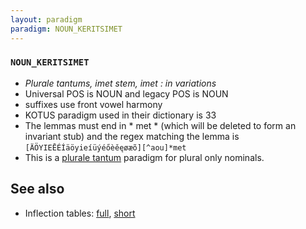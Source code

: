 ```yaml
---
layout: paradigm
paradigm: NOUN_KERITSIMET
---
```

### ` NOUN_KERITSIMET `

* _Plurale tantums, imet stem, imet : in variations_
* Universal POS is NOUN and legacy POS is NOUN
* suffixes use front vowel harmony
* KOTUS paradigm used in their dictionary is 33
* The lemmas must end in * met * (which will be deleted to form an invariant stub) and the regex matching the lemma is ` [ÄÖYIEĒÉÍäöyieíüýéőèěęøæõ][^aou]*met `
* This is a [plurale tantum](https://en.wikipedia.org/wiki/Plurale_tantum) paradigm for plural only nominals.

## See also

* Inflection tables: [full](gen/K/keritsimet.html), [short](gen/K/keritsimet_wikt.html)

